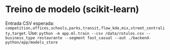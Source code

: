 # Treino de modelo (scikit-learn)
Entrada CSV esperada: `competition,offices,schools,parks,transit,flow_kde,mix,street_centrality,target`.
Use: `python -m app.ml.train --csv /data/rotulos.csv --business_type restaurante --segment fast_casual --out ./backend-python/app/models_store`
